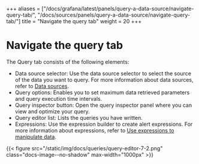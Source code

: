 +++
aliases = ["/docs/grafana/latest/panels/query-a-data-source/navigate-query-tab/", "/docs/sources/panels/query-a-data-source/navigate-query-tab/"]
title = "Navigate the query tab"
weight = 20
+++

# Navigate the query tab

The Query tab consists of the following elements:

- Data source selector: Use the data source selector to select the source of the data you want to query. For more information about data sources, refer to [Data sources](../../../datasources/).
- Query options: Enables you to set maximum data retrieved parameters and query execution time intervals.
- Query inspector button: Open the query inspector panel where you can view and optimize your query.
- Query editor list: Lists the queries you have written.
- Expressions: Use the expression builder to create alert expressions. For more information about expressions, refer to [Use expressions to manipulate data](../use-expressions-to-manipulate-data/).

{{< figure src="/static/img/docs/queries/query-editor-7-2.png" class="docs-image--no-shadow" max-width="1000px" >}}
